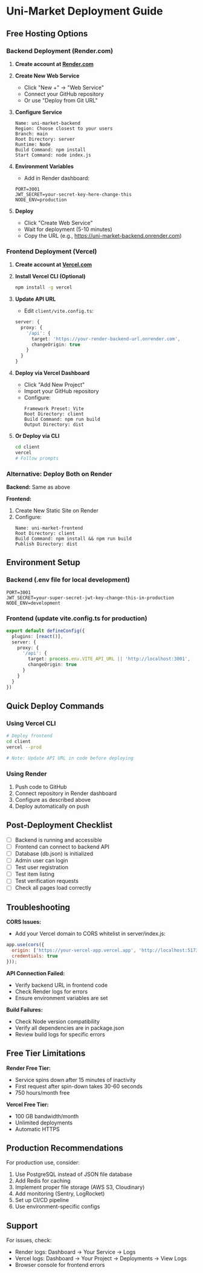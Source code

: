 # Uni-Market Deployment Guide

## Free Hosting Options

### Backend Deployment (Render.com)

1. **Create account at [Render.com](https://render.com)**

2. **Create New Web Service**
   - Click "New +" → "Web Service"
   - Connect your GitHub repository
   - Or use "Deploy from Git URL"

3. **Configure Service**
   ```
   Name: uni-market-backend
   Region: Choose closest to your users
   Branch: main
   Root Directory: server
   Runtime: Node
   Build Command: npm install
   Start Command: node index.js
   ```

4. **Environment Variables**
   - Add in Render dashboard:
   ```
   PORT=3001
   JWT_SECRET=your-secret-key-here-change-this
   NODE_ENV=production
   ```

5. **Deploy**
   - Click "Create Web Service"
   - Wait for deployment (5-10 minutes)
   - Copy the URL (e.g., https://uni-market-backend.onrender.com)

### Frontend Deployment (Vercel)

1. **Create account at [Vercel.com](https://vercel.com)**

2. **Install Vercel CLI (Optional)**
   ```bash
   npm install -g vercel
   ```

3. **Update API URL**
   - Edit `client/vite.config.ts`:
   ```typescript
   server: {
     proxy: {
       '/api': {
         target: 'https://your-render-backend-url.onrender.com',
         changeOrigin: true
       }
     }
   }
   ```

4. **Deploy via Vercel Dashboard**
   - Click "Add New Project"
   - Import your GitHub repository
   - Configure:
     ```
     Framework Preset: Vite
     Root Directory: client
     Build Command: npm run build
     Output Directory: dist
     ```

5. **Or Deploy via CLI**
   ```bash
   cd client
   vercel
   # Follow prompts
   ```

### Alternative: Deploy Both on Render

**Backend:** Same as above

**Frontend:**
1. Create New Static Site on Render
2. Configure:
   ```
   Name: uni-market-frontend
   Root Directory: client
   Build Command: npm install && npm run build
   Publish Directory: dist
   ```

## Environment Setup

### Backend (.env file for local development)
```env
PORT=3001
JWT_SECRET=your-super-secret-jwt-key-change-this-in-production
NODE_ENV=development
```

### Frontend (update vite.config.ts for production)
```typescript
export default defineConfig({
  plugins: [react()],
  server: {
    proxy: {
      '/api': {
        target: process.env.VITE_API_URL || 'http://localhost:3001',
        changeOrigin: true
      }
    }
  }
})
```

## Quick Deploy Commands

### Using Vercel CLI
```bash
# Deploy frontend
cd client
vercel --prod

# Note: Update API URL in code before deploying
```

### Using Render
1. Push code to GitHub
2. Connect repository in Render dashboard
3. Configure as described above
4. Deploy automatically on push

## Post-Deployment Checklist

- [ ] Backend is running and accessible
- [ ] Frontend can connect to backend API
- [ ] Database (db.json) is initialized
- [ ] Admin user can login
- [ ] Test user registration
- [ ] Test item listing
- [ ] Test verification requests
- [ ] Check all pages load correctly

## Troubleshooting

**CORS Issues:**
- Add your Vercel domain to CORS whitelist in server/index.js:
```javascript
app.use(cors({
  origin: ['https://your-vercel-app.vercel.app', 'http://localhost:5173'],
  credentials: true
}));
```

**API Connection Failed:**
- Verify backend URL in frontend code
- Check Render logs for errors
- Ensure environment variables are set

**Build Failures:**
- Check Node version compatibility
- Verify all dependencies are in package.json
- Review build logs for specific errors

## Free Tier Limitations

**Render Free Tier:**
- Service spins down after 15 minutes of inactivity
- First request after spin-down takes 30-60 seconds
- 750 hours/month free

**Vercel Free Tier:**
- 100 GB bandwidth/month
- Unlimited deployments
- Automatic HTTPS

## Production Recommendations

For production use, consider:
1. Use PostgreSQL instead of JSON file database
2. Add Redis for caching
3. Implement proper file storage (AWS S3, Cloudinary)
4. Add monitoring (Sentry, LogRocket)
5. Set up CI/CD pipeline
6. Use environment-specific configs

## Support

For issues, check:
- Render logs: Dashboard → Your Service → Logs
- Vercel logs: Dashboard → Your Project → Deployments → View Logs
- Browser console for frontend errors
